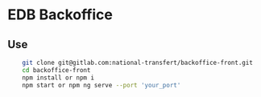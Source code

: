 # EDB Backoffice

## Use
```sh
    git clone git@gitlab.com:national-transfert/backoffice-front.git
    cd backoffice-front
    npm install or npm i
    npm start or npm ng serve --port 'your_port'
```